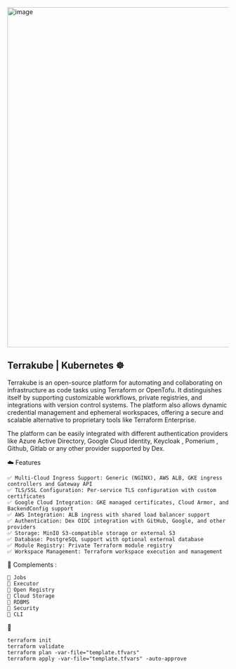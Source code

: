 <img width="1999" height="775" alt="image" src="https://github.com/user-attachments/assets/4fc096dc-d5f0-4cdb-94d6-d7a812dff756" />


## Terrakube | Kubernetes ☸️
Terrakube is an open-source platform for automating and collaborating on infrastructure as code tasks using Terraform or OpenTofu. It distinguishes itself by supporting customizable workflows, private registries, and integrations with version control systems. The platform also allows dynamic credential management and ephemeral workspaces, offering a secure and scalable alternative to proprietary tools like Terraform Enterprise.

The platform can be easily integrated with different authentication providers like Azure Active Directory, Google Cloud Identity, Keycloak , Pomerium , Github, Gitlab or any other provider supported by Dex.


☁️ Features
```
✅ Multi-Cloud Ingress Support: Generic (NGINX), AWS ALB, GKE ingress controllers and Gateway API
✅ TLS/SSL Configuration: Per-service TLS configuration with custom certificates
✅ Google Cloud Integration: GKE managed certificates, Cloud Armor, and BackendConfig support
✅ AWS Integration: ALB ingress with shared load balancer support
✅ Authentication: Dex OIDC integration with GitHub, Google, and other providers
✅ Storage: MinIO S3-compatible storage or external S3
✅ Database: PostgreSQL support with optional external database
✅ Module Registry: Private Terraform module registry
✅ Workspace Management: Terraform workspace execution and management
```

🎯 Complements :
```
📃 Jobs
📃 Executor
📃 Open Registry
📃 Cloud Storage
📃 RDBMS
📃 Security
📃 CLI
```

🚀  
```
terraform init
terraform validate
terraform plan -var-file="template.tfvars"
terraform apply -var-file="template.tfvars" -auto-approve
```

